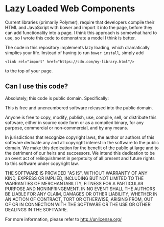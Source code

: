 Lazy Loaded Web Components
==========================

Current libraries (primarily Polymer), require that developers compile their
HTML and JavaScript with bower and import it into the page, before they can add
functionality into a page. I think this approach is somewhat hard to use, so I
wrote this code to demonstrate a model I think is better.

The code in this repository implements lazy loading, which dramatically simplies
your life. Instead of having to run `bower install`, simply add

    <link rel="import" href="https://cdn.com/my-library.html"/>

to the top of your page.

Can I use this code?
--------------------

Absolutely; this code is public domain. Specifically:

This is free and unencumbered software released into the public domain.

Anyone is free to copy, modify, publish, use, compile, sell, or
distribute this software, either in source code form or as a compiled
binary, for any purpose, commercial or non-commercial, and by any
means.

In jurisdictions that recognize copyright laws, the author or authors
of this software dedicate any and all copyright interest in the
software to the public domain. We make this dedication for the benefit
of the public at large and to the detriment of our heirs and
successors. We intend this dedication to be an overt act of
relinquishment in perpetuity of all present and future rights to this
software under copyright law.

THE SOFTWARE IS PROVIDED "AS IS", WITHOUT WARRANTY OF ANY KIND,
EXPRESS OR IMPLIED, INCLUDING BUT NOT LIMITED TO THE WARRANTIES OF
MERCHANTABILITY, FITNESS FOR A PARTICULAR PURPOSE AND NONINFRINGEMENT.
IN NO EVENT SHALL THE AUTHORS BE LIABLE FOR ANY CLAIM, DAMAGES OR
OTHER LIABILITY, WHETHER IN AN ACTION OF CONTRACT, TORT OR OTHERWISE,
ARISING FROM, OUT OF OR IN CONNECTION WITH THE SOFTWARE OR THE USE OR
OTHER DEALINGS IN THE SOFTWARE.

For more information, please refer to <http://unlicense.org/>
